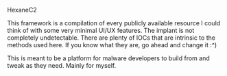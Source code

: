 HexaneC2

This framework is a compilation of every publicly available resource I could think of with some very minimal UI/UX features. The implant is not completely undetectable. 
There are plenty of IOCs that are intrinsic to the methods used here. If you know what they are, go ahead and change it :^)

This is meant to be a platform for malware developers to build from and tweak as they need. Mainly for myself.
